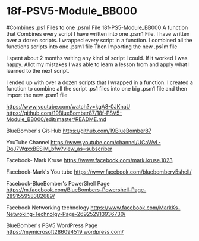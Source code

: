 # 18f-PSV5-Module_BB000
#Combines .ps1 Files to one .psm1 File
18f-PS5-Module_BB000
A function that Combines every script I have written into one .psm1 File.
I have written over a dozen scripts. 
I wrapped every script in a function. 
I combined all the functions scripts into one .psm1 file
Then Importing the new .ps1m file

I spent about 2 months writing any kind of script I could.  If it worked I was happy.  Allot my mistakes I was able to learn a lesson from and apply what I learned to the next script.  

I ended up with over a dozen scripts that I wrapped in a function.   I created a function to combine all the script .ps1 files into one big .psm1 file and then import the new .psm1 file

https://www.youtube.com/watch?v=kgA8-0JKnaU
https://github.com/19BlueBomber87/18f-PSV5-Module_BB000/edit/master/README.md



BlueBomber's Git-Hub
https://github.com/19BlueBomber87

YouTube Channel
https://www.youtube.com/channel/UCaWvL-DqJ7WqxxBESiM_bfw?view_as=subscriber


Facebook- Mark Kruse
https://www.facebook.com/mark.kruse.1023

Facebook-Mark's You tube
https://www.facebook.com/bluebomberv5shell/

Facebook-BlueBomber's PowerShell Page
https://m.facebook.com/BlueBombers-Powershell-Page-289155958382689/

Facebook Networking technology
https://www.facebook.com/MarkKs-Netwoking-Technolgy-Page-269252913936730/

BlueBomber's PSV5 WordPress Page
https://mymicrosoft286094519.wordpress.com/

